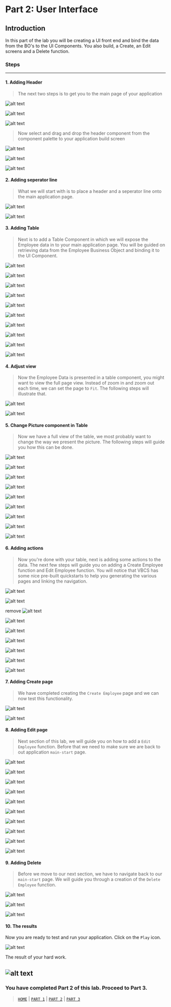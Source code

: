 # Part 2: User Interface

## Introduction
In this part of the lab you will be creating a UI front end and bind the data from the BO's to the UI Components. You also build, a Create, an Edit screens and a Delete function.

### Steps
----
#### 1. Adding Header
> The next two steps is to get you to the main page of your application

![alt text](../resources/images/ui/29.png) 

![alt text](../resources/images/ui/30-new.png)

![alt text](../resources/images/ui/31-new.png)

> Now select and drag and drop the header component from the component palette to your application build screen

![alt text](../resources/images/ui/32-new.png)

![alt text](../resources/images/ui/33-new.png)

![alt text](../resources/images/ui/34-new.png)
#### 2. Adding seperator line
> What we will start with is to place a header and a seperator line onto the main application page.

![alt text](../resources/images/ui/35-new.png)

![alt text](../resources/images/ui/36-new.png)

#### 3. Adding Table
> Next is to add a Table Component in which we will expose the Employee data in to your main application page. You will be guided on retrieving data from the Employee Business Object and binding it to the UI Component.

![alt text](../resources/images/ui/37-new.png)

![alt text](../resources/images/ui/38-new.png)

![alt text](../resources/images/ui/39-new.png)

![alt text](../resources/images/ui/40-new.png)

![alt text](../resources/images/ui/41-new.png)

![alt text](../resources/images/ui/43-new.png)

![alt text](../resources/images/ui/44-new.png)

![alt text](../resources/images/ui/44a-new.png)

![alt text](../resources/images/ui/45-new.png)

![alt text](../resources/images/ui/46-new.png)

#### 4. Adjust view
> Now the Employee Data is presented in a table component, you might want to view the full page view. Instead of zoom in and zoom out each time, we can set the page to `Fit`. The following steps will illustrate that.

![alt text](../resources/images/ui/47.png "Logo Title Text 1")

![alt text](../resources/images/ui/48.png "Logo Title Text 1")

<!--
#### 5. Adjust Table
Now we have a full view of the table, we most probably want to change the name or the sequence of the table columns. The following steps will guide you how this can be done.

![alt text](../resources/images/ui/49.png "Logo Title Text 1")

![alt text](../resources/images/ui/50.png "Logo Title Text 1")

![alt text](../resources/images/ui/51.png "Logo Title Text 1")

![alt text](../resources/images/ui/52.png "Logo Title Text 1")

![alt text](../resources/images/ui/53.png "Logo Title Text 1")

![alt text](../resources/images/ui/54.png "Logo Title Text 1")

-->

#### 5. Change Picture component in Table
> Now we have a full view of the table, we most probably want to change the way we present the picture. The following steps will guide you how this can be done.

![alt text](../resources/images/ui/AT-1.png)

![alt text](../resources/images/ui/AT-2.png)

![alt text](../resources/images/ui/AT-3.png)

![alt text](../resources/images/ui/AT-4.png)

![alt text](../resources/images/ui/AT-5.png)

![alt text](../resources/images/ui/AT-6.png)

![alt text](../resources/images/ui/AT-7.png)

![alt text](../resources/images/ui/AT-8.png)

![alt text](../resources/images/ui/AT-9.png)

#### 6. Adding actions
> Now you're done with your table, next is adding some actions to the data. The next few steps will guide you on adding a Create Employee function and Edit Employee function. You will notice that VBCS has some nice pre-built quickstarts to help you generating the various pages and linking the navigation.

![alt text](../resources/images/ui/55-new.png)

![alt text](../resources/images/ui/56-new.png)

remove ![alt text](../resources/images/ui/57.png)

![alt text](../resources/images/ui/58-new.png)

![alt text](../resources/images/ui/81.png)

![alt text](../resources/images/ui/59-new.png)

![alt text](../resources/images/ui/60-new.png)

![alt text](../resources/images/ui/61-new.png)

![alt text](../resources/images/ui/62-new.png)

#### 7. Adding Create page
> We have completed creating the `Create Employee` page and we can now test this functionality.

![alt text](../resources/images/ui/63-new.png)

<!-- remove ![alt text](../resources/images/ui/64.png) -->

![alt text](../resources/images/ui/65-new.png)

#### 8. Adding Edit page
> Next section of this lab, we will guide you on how to add a `Edit Employee` function. Before that we need to make sure we are back to out application `main-start` page.

![alt text](../resources/images/ui/66-new.png)

<!-- remove ![alt text](../resources/images/ui/67.png)-->

![alt text](../resources/images/ui/82.png)

![alt text](../resources/images/ui/68-new.png)

![alt text](../resources/images/ui/69-new.png)

![alt text](../resources/images/ui/70-new.png)

![alt text](../resources/images/ui/71-new.png)

![alt text](../resources/images/ui/72-new.png)

![alt text](../resources/images/ui/73-new.png)

![alt text](../resources/images/ui/74-new.png)

![alt text](../resources/images/ui/75-new.png)

<!-- ![alt text](../resources/images/ui/76.png) -->

#### 9. Adding Delete
> Before we move to our next section, we have to navigate back to our `main-start` page. We will guide you through a creation of the `Delete Employee` function.

![alt text](../resources/images/ui/77-new.png)

<!-- remove ![alt text](../resources/images/ui/78.png) -->

![alt text](../resources/images/ui/79-new.png)

![alt text](../resources/images/ui/80-new.png)

#### 10. The results
Now you are ready to test and run your application. Click on the `Play` icon.

![alt text](../resources/images/ui/83.png)

The result of your hard work.

![alt text](../resources/images/ui/84-new.png)
----
### You have completed Part 2 of this lab. Proceed to Part 3.

> [`HOME`](../README.md) | [`PART 1`](PART_1.md) | [`PART 2`](PART_2.md) | [`PART 3`](PART_3.md)
